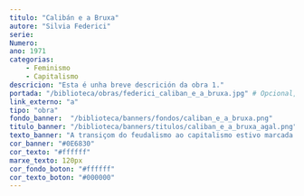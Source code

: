 ```yaml
---
titulo: "Calibán e a Bruxa"
autore: "Silvia Federici"
serie:
Numero:
ano: 1971
categorias:
    - Feminismo
    - Capitalismo
descricion: "Esta é unha breve descrición da obra 1."
portada: "/biblioteca/obras/federici_caliban_e_a_bruxa.jpg" # Opcional, imaxe da portada
link_externo: "a"
tipo: "obra"
fondo_banner:  "/biblioteca/banners/fondos/caliban_e_a_bruxa.png"
titulo_banner: "/biblioteca/banners/titulos/caliban_e_a_bruxa_agal.png"
texto_banner: "A transiçom do feudalismo ao capitalismo estivo marcada por uma violéncia extrema que esmagou movimentos urbanos e campesinhos que practicabam modelos comunitários e de reparto de riqueza. Silvia Federici analisa como esta derrota permitiu a acumulaçom originária mediante a expropiaçom de terreos comuns, o colonialismo, a escravitude e uma guerra aberta polo control dos corpos e saberes das mulheres."
cor_banner: "#0E6830"
cor_texto: "#ffffff"
marxe_texto: 120px
cor_fondo_boton: "#ffffff"
cor_texto_boton: "#000000"
---
```

